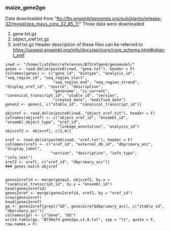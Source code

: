 ### maize_gene2go
Data downloaded from "ftp://ftp.ensemblgenomes.org/pub/plants/release-32/mysql/zea_mays_core_32_85_7/"
Three data were downloaded
1. gene.txt.gz
2. object_xref.txt.gz
3. xref.txt.gz
Header description of these files can be referred to https://uswest.ensembl.org/info/docs/api/core/core_schema.html#object_xref

```
inwd <- "/home/liu3zhen/references/B73refgen4/genemodel/"
genes <- read.delim(paste0(inwd, "gene.txt"), header = F)
colnames(genes) <- c("gene_id", "biotype", "analysis_id", "seq_region_id", "seq_region_start",
                     "seq_region_end", "seq_region_strand", "display_xref_id", "source", "description",
                     "genename", "is_current", "canonical_transcript_id", "stable_id", "version",
                     "created_date", "modified_date")
genes2 <- genes[, c("stable_id", "canonical_transcript_id")]

objxref <- read.delim(paste0(inwd, "object_xref.txt"), header = F)
colnames(objxref) <- c("object_xref_id", "ensembl_id", "ensembl_object_type", "xref_id",
                       "linkage_annotation", "analysis_id")
objxref2 <- objxref[, c(2,4)]

xref <- read.delim(paste0(inwd, "xref.txt"), header = F)
colnames(xref) <- c("xref_id", "external_db_id", "dbprimary_acc", "display_label",
                    "version", "description", "info_type", "info_text")
xref2 <- xref[, c("xref_id", "dbprimary_acc")]
### genes match objxref


genes2xrefid <- merge(genes2, objxref2, by.x = "canonical_transcript_id", by.y = "ensembl_id")
head(genes2xrefid)
genes2xref <- merge(genes2xrefid, xref2, by = "xref_id")
nrow(genes2xref)
head(genes2xref)
go <- genes2xref[grepl("GO", genes2xref$dbprimary_acc), c("stable_id", "dbprimary_acc")]
colnames(go) <- c("Gene", "GO")
write.table(go, "B73Ref4.gene2go.v1.0.txt", sep = "\t", quote = F, row.names = F)
```
